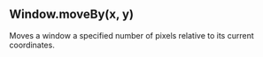 ## Window.moveBy(x, y)

Moves a window a specified number of pixels relative to its current coordinates.